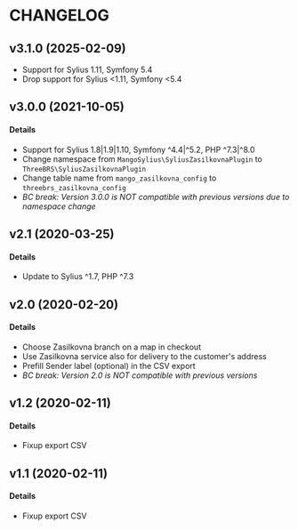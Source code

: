 # CHANGELOG

## v3.1.0 (2025-02-09)
- Support for Sylius 1.11, Symfony 5.4
- Drop support for Sylius <1.11, Symfony <5.4

## v3.0.0 (2021-10-05)

#### Details

- Support for Sylius 1.8|1.9|1.10, Symfony ^4.4|^5.2, PHP ^7.3|^8.0
- Change namespace from `MangoSylius\SyliusZasilkovnaPlugin` to `ThreeBRS\SyliusZasilkovnaPlugin`
- Change table name from `mango_zasilkovna_config` to `threebrs_zasilkovna_config`
- *BC break: Version 3.0.0 is NOT compatible with previous versions due to namespace change*

## v2.1 (2020-03-25)

#### Details

- Update to Sylius ^1.7, PHP ^7.3

## v2.0 (2020-02-20)

#### Details

- Choose Zasilkovna branch on a map in checkout
- Use Zasilkovna service also for delivery to the customer's address
- Prefill Sender label (optional) in the CSV export
- *BC break: Version 2.0 is NOT compatible with previous versions*

## v1.2 (2020-02-11)

#### Details

- Fixup export CSV

## v1.1 (2020-02-11)

#### Details

- Fixup export CSV
